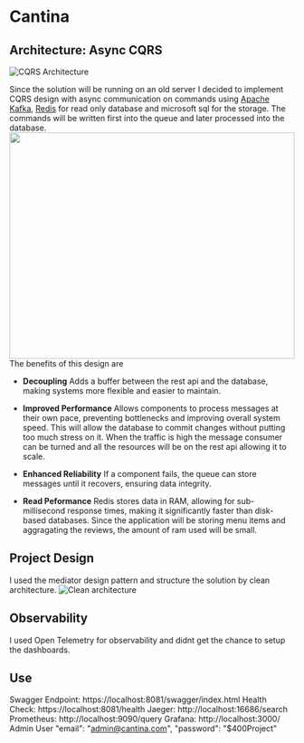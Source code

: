 # Cantina
## Architecture: Async CQRS
![CQRS Architecture](https://miro.medium.com/v2/resize:fit:551/0*peL7BhC5R4MWoivn.png) 

Since the solution will be running on an old server I decided to implement CQRS design with async communication on commands using [Apache Kafka](https://kafka.apache.org), [Redis](https://redis.io) for read only database and microsoft sql for the storage. The commands will  be written first into the queue and later processed into the database.
<img src="https://miro.medium.com/v2/resize:fit:1400/1*a_MIJzJQX0St3M9QSDi_Mg.png" width="100%" height="400">
The benefits of this design are

- **Decoupling** Adds a buffer between the rest api and the database, making systems more flexible and easier to maintain. 

- **Improved Performance** Allows components to process messages at their own pace, preventing bottlenecks and improving overall system speed. This will allow the database to commit changes without putting too much stress on it. When the traffic is high the message consumer can be turned and all the resources will be on the rest api allowing it to scale.

- **Enhanced Reliability** If a component fails, the queue can store messages until it recovers, ensuring data integrity.

- **Read Peformance** Redis stores data in RAM, allowing for sub-millisecond response times, making it significantly faster than disk-based databases. Since the application will be storing menu items and aggragating the reviews, the amount of ram used will be small.


## Project Design
I used the mediator design pattern and structure the solution by clean architecture.
![Clean architecture](https://blog.cleancoder.com/uncle-bob/images/2012-08-13-the-clean-architecture/CleanArchitecture.jpg)

## Observability
I used Open Telemetry for observability and didnt get the chance to setup the dashboards.

## Use
Swagger Endpoint: https://localhost:8081/swagger/index.html
Health Check: https://localhost:8081/health
Jaeger: http://localhost:16686/search
Prometheus: http://localhost:9090/query
Grafana: http://localhost:3000/
Admin User
  "email": "admin@cantina.com",
  "password": "$400Project"
